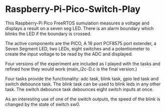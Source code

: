 # Raspberry-Pi-Pico-Switch-Play
This Raspberry-Pi Pico FreeRTOS sumulation measures a voltage and displays a result on a seven seg LED.  There is an alarm boundary which blinks the LED if the boundary is crossed.

The active components are the PICO, A 16 port PCF8575 port extender, a Seven Segment LED, two LEDs, eight switches and a potentiometer to create the input voltage to be read by the ADC and displayed.

Four versions of the experiment are included as I played with the tasks and refined how they would work (main_i2c-D.c is the final version.)

Four tasks provide the functionality: adc task, blink task, gpio led task and switch debounce task.  The blink task can be used to blink leds in any other task. The switch debounce task debounces eight switch inputs at once.

As an interesting use of one of the switch outputs, the speed of the blink is changed by the state of switch sw0.

